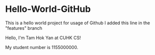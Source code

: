 # Hello-World-GitHub
This is a hello world project for usage of Github
I added this line in the "features" branch

Hello, I'm Tam Hok Yan at CUHK CS!

My student number is 1155000000.
